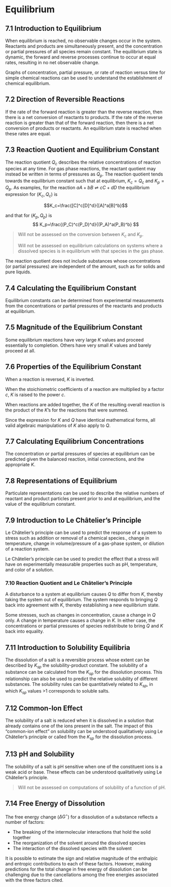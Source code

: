 # Equilibrium

## 7.1 Introduction to Equilibrium

When equilibrium is reached, no observable changes occur in the system. Reactants and products are simultaneously present, and the concentration or partial pressures of all species remain constant. The equilibrium state is dynamic, the forward and reverse processes continue to occur at equal rates, resulting in no net observable change. 

Graphs of concentration, partial pressure, or rate of reaction versus time for simple chemical reactions can be used to understand the establishment of chemical equilibrium. 

## 7.2 Direction of Reversible Reactions

If the rate of the forward reaction is greater than the reverse reaction, then there is a net conversion of reactants to products. If the rate of the reverse reaction is greater than that of the forward reaction, then there is a net conversion of products or reactants. An equilibrium state is reached when these rates are equal.

## 7.3 Reaction Quotient and Equilibrium Constant

The reaction quotient $`Q_c`$ describes the relative concentrations of reaction species at any time. For gas phase reactions, the reactant quotient may instead be written in terms of pressures as $Q_p$. The reaction quotient tends towards the equilibrium constant such that at equilibrium, $K_c=Q_c$ and $K_p=Q_p$. As examples, for the reaction $aA+bB\rightleftharpoons cC+dD$ the equilibrium expression for ($K_c,Q_c$) is 
```math
K_c=\frac{[C]^c[D]^d}{[A]^a[B]^b}
```
and that for ($K_p,Q_p$) is 
$$
K_p=\frac{(P_C)^c(P_D)^d}{(P_A)^a(P_B)^b}
$$

> Will not be assessed on the conversion between $K_c$ and $K_p$.
>
> Will not be assessed on equilibrium calculations on systems where a dissolved species is in equilibrium with that species in the gas phase.

The reaction quotient does not include substances whose concentrations (or partial pressures) are independent of the amount, such as for solids and pure liquids.

## 7.4 Calculating the Equilibrium Constant

Equilibrium constants can be determined from experimental measurements from the concentrations or partial pressures of the reactants and products at equilibrium.

## 7.5 Magnitude of the Equilibrium Constant

Some equilibrium reactions have very large $K$ values and proceed essentially to completion. Others have very small $K$ values and barely proceed at all.

## 7.6 Properties of the Equilibrium Constant

When a reaction is reversed, $K$ is inverted. 

When the stoichiometric coefficients of a reaction are multiplied by a factor $c$, $K$ is raised to the power $c$.

When reactions are added together, the $K$ of the resulting overall reaction is the product of the $K$’s for the reactions that were summed.

Since the expression for $K$ and $Q$ have identical mathematical forms, all valid algebraic manipulations of $K$ also apply to $Q$.

## 7.7 Calculating Equilibrium Concentrations

The concentration or partial pressures of species at equilibrium can be predicted given the balanced reaction, initial connections, and the appropriate $K$.

## 7.8 Representations of Equilibrium

Particulate representations can be used to describe the relative numbers of reactant and product particles present prior to and at equilibrium, and the value of the equilibrium constant.

## 7.9 Introduction to Le Châtelier’s Principle

Le Châtelier’s principle can be used to predict the response of a system to stress such as addition or removal of a chemical species., change in temperature, change in volume/pressure of a gas-phase system, or dilution of a reaction system.

Le Châtelier’s principle can be used to predict the effect that a stress will have on experimentally measurable properties such as pH, temperature, and color of a solution.

### 7.10 Reaction Quotient and Le Châtelier’s Principle

A disturbance to a system at equilibrium causes $Q$ to differ from $K$, thereby taking the system out of equilibrium. The system responds to bringing $Q$ back into agreement with $K$, thereby establishing a new equilibrium state.

Some stresses, such as changes in concentration, cause a change in $Q$ only. A change in temperature causes a change in $K$. In either case, the concentrations or partial pressures of species redistribute to bring $Q$ and $K$ back into equality.

## 7.11 Introduction to Solubility Equilibria

The dissolution of a salt is a reversible process whose extent can be described by $K_{sp}$ the solubility-product constant. The solubility of a substance can be calculated from the $K_{sp}$ for the dissolution process. This relationship can also be used to predict the relative solubility of different substances. The solubility rules can be quantitatively related to $K_{sp}$, in which $K_{sp}$ values >1 corresponds to soluble salts.

## 7.12 Common-Ion Effect

The solubility of a salt is reduced when it is dissolved in a solution that already contains one of the ions present in the salt. The impact of this “common-ion effect” on solubility can be understood qualitatively using Le Châtelier’s principle or called from the $K_{sp}$ for the dissolution process.

## 7.13 pH and Solubility

The solubility of a salt is pH sensitive when one of the constituent ions is a weak acid or base. These effects can be understood qualitatively using Le Châtelier’s principle.

> Will not be assessed on computations of solubility of a function of pH.

## 7.14 Free Energy of Dissolution

The free energy change ($\Delta G^{\circ}$) for a dissolution of a substance reflects a number of factors:

- The breaking of the intermolecular interactions that hold the solid together
- The reorganization of the solvent around the dissolved species
- The interaction of the dissolved species with the solvent

It is possible to estimate the sign and relative magnitude of the enthalpic and entropic contributions to each of these factors. However, making predictions for the total change in free energy of dissolution can be challenging due to the cancellations among the free energies associated with the three factors cited.
